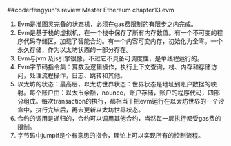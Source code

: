 ##coderfengyun's review
Master Ethereum chapter13 evm
1. Evm是准图灵完备的状态机，必须在gas费限制的有限步之内完成。
2. Evm是基于栈的虚拟机，在一个栈中保存了所有内存数值。有一个不可变的程序代码存储区，加载了智能合约。有一个内容可变内存，初始化为全零。一个永久存储，作为以太坊状态的一部分存在。
3. Evm与jvm 及js引擎很像，不过它不具备可调度性，是单线程运行的。
4. Evm字节码指令集：算数及逻辑操作，执行上下文查询，栈、内存和存储访问，处理流程操作，日志、跳转和其他。
5. 以太坊的状态：最高层，以太坊世界状态：世界状态是地址到账户数据的映射。每个账户由：以太币余额，nounce，账户存储，账户的程序代码，四部分组成。每次transaction的执行，都相当于把evm运行在以太坊世界的一个沙盒中，执行完毕后，再去更新以太坊世界状态。
6. 合约的调用是递归的，合约可以调用其他合约，当然每一层执行都受gas费的限制。
7. 字节码中jumpif是个有意思的指令，理论上可以实现所有的控制流程。
